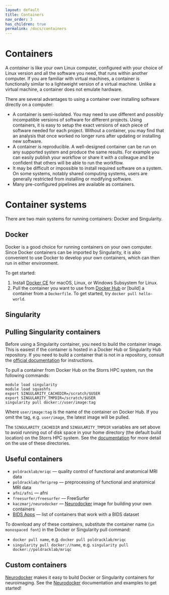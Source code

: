 ```yaml
---
layout: default
title: Containers
nav_order: 3
has_children: true
permalink: /docs/containers
---
```


# Containers

A *container* is like your own Linux computer, configured with your choice of Linux version and all the software you need, that runs within another computer. If you are familiar with virtual machines, a container is functionally similar to a lightweight version of a virtual machine. Unlike a virtual machine, a container does not emulate hardware.

There are several advantages to using a container over installing software directly on a computer:

- A container is semi-isolated. You may need to use different and possibly incompatible versions of software for different projects. Using containers, it is easy to setup the exact versions of each piece of software needed for each project. Without a container, you may find that an analysis that once worked no longer runs after updating or installing new software.
- A container is reproducible. A well-designed container can be run on any supported system and produce the same results. For example you can easily publish your workflow or share it with a colleague and be confident that others will be able to run the workflow.
- It may be difficult or impossible to install required software on a system. On some systems, notably shared computing systems, users are generally restricted from installing or modifying software. 
- Many pre-configured pipelines are available as containers.


# Container systems

There are two main systems for running containers: Docker and Singularity.

## Docker

Docker is a good choice for running containers on your own computer. Since Docker containers can be imported by Singularity, it is also convenient to use Docker to develop your own containers, which can then run in either environment.

To get started:

1. Install [Docker CE](https://www.docker.com/products/docker-desktop) for macOS, Linux, or Windows Subsystem for Linux.
2. Pull the container you want to use from [Docker Hub](https://hub.docker.com/) or [build] a container from a `Dockerfile`. To get started, try `docker pull hello-world`.

## Singularity



## Pulling Singularity containers

Before using a Singularity container, you need to build the container image. This is easiest if the container is hosted in a Docker Hub or Singularity Hub repository. If you need to build a container that is not in a repository, consult the [official documentation](https://sylabs.io/guides/3.3/user-guide/build_a_container.html) for instructions. 

To pull a container from Docker Hub on the Storrs HPC system, run the following commands:


```shell
module load singularity
module load squashfs
export SINGULARITY_CACHEDIR=/scratch/$USER
export SINGULARITY_TMPDIR=/scratch/$USER
singularity pull docker://user/image:tag

```

Where `user/image:tag` is the name of the container on Docker Hub. If you omit the tag, e.g. `user/image`, the latest image will be pulled.

The `SINGULARITY_CACHEDIR` and `SINGULARITY_TMPDIR` variables are set above to avoid running out of disk space in your home directory (the default build location) on the Storrs HPC system. See the [documentation](https://sylabs.io/guides/3.3/user-guide/build_env.html#overview) for more detail on the use of these directories.

## Useful containers

- `poldracklab/mriqc` — quality control of functional and anatomical MRI data
- `poldracklab/fmriprep` — preprocessing of functional and anatomical MRI data
- `afni/afni` — afni
- `freesurfer/freesurfer` — FreeSurfer
- `kaczmarj/neurodocker` — [Neurodocker](https://github.com/kaczmarj/neurodocker) image for building your own containers
- [BIDS Apps](https://bids-apps.neuroimaging.io/apps/) — list of containers that work with a BIDS dataset

To download any of these containers, substitute the container name (`in monospaced font`) in the Docker or Singularity pull command:

- `docker pull name`, e.g. `docker pull poldracklab/mriqc`
- `singularity pull docker://name`, e.g. `singularity pull docker://poldracklab/mriqc`


## Custom containers

[Neurodocker](https://github.com/kaczmarj/neurodocker) makes it easy to build Docker or Singularity containers for neuroimaging. See the [Neurodocker](https://github.com/kaczmarj/neurodocker) documentation and examples to get started!
